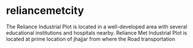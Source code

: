 # reliancemetcity
The Reliance Industrial Plot is located in a well-developed area with several educational institutions and hospitals nearby. Reliance Met Industrial Plot is located at prime location of jhajjar from where the Road transportation
